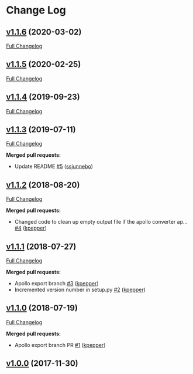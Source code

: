 # Change Log

## [v1.1.6](https://github.com/sanger-pathogens/chado-export/tree/v1.1.6) (2020-03-02)
[Full Changelog](https://github.com/sanger-pathogens/chado-export/compare/v1.1.5...v1.1.6)

## [v1.1.5](https://github.com/sanger-pathogens/chado-export/tree/v1.1.5) (2020-02-25)
[Full Changelog](https://github.com/sanger-pathogens/chado-export/compare/v1.1.4...v1.1.5)

## [v1.1.4](https://github.com/sanger-pathogens/chado-export/tree/v1.1.4) (2019-09-23)
[Full Changelog](https://github.com/sanger-pathogens/chado-export/compare/v1.1.3...v1.1.4)

## [v1.1.3](https://github.com/sanger-pathogens/chado-export/tree/v1.1.3) (2019-07-11)
[Full Changelog](https://github.com/sanger-pathogens/chado-export/compare/v1.1.2...v1.1.3)

**Merged pull requests:**

- Update README [\#5](https://github.com/sanger-pathogens/chado-export/pull/5) ([ssjunnebo](https://github.com/ssjunnebo))

## [v1.1.2](https://github.com/sanger-pathogens/chado-export/tree/v1.1.2) (2018-08-20)
[Full Changelog](https://github.com/sanger-pathogens/chado-export/compare/v1.1.1...v1.1.2)

**Merged pull requests:**

- Changed code to clean up empty output file if the apollo converter ap… [\#4](https://github.com/sanger-pathogens/chado-export/pull/4) ([kpepper](https://github.com/kpepper))

## [v1.1.1](https://github.com/sanger-pathogens/chado-export/tree/v1.1.1) (2018-07-27)
[Full Changelog](https://github.com/sanger-pathogens/chado-export/compare/v1.1.0...v1.1.1)

**Merged pull requests:**

- Apollo export branch [\#3](https://github.com/sanger-pathogens/chado-export/pull/3) ([kpepper](https://github.com/kpepper))
- Incremented version number in setup.py [\#2](https://github.com/sanger-pathogens/chado-export/pull/2) ([kpepper](https://github.com/kpepper))

## [v1.1.0](https://github.com/sanger-pathogens/chado-export/tree/v1.1.0) (2018-07-19)
[Full Changelog](https://github.com/sanger-pathogens/chado-export/compare/v1.0.0...v1.1.0)

**Merged pull requests:**

- Apollo export branch PR [\#1](https://github.com/sanger-pathogens/chado-export/pull/1) ([kpepper](https://github.com/kpepper))

## [v1.0.0](https://github.com/sanger-pathogens/chado-export/tree/v1.0.0) (2017-11-30)

